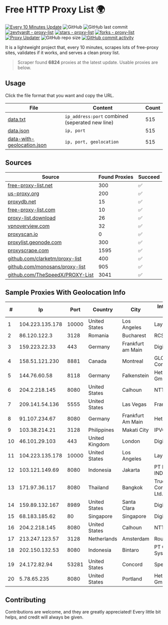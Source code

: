 
# Free HTTP Proxy List 🌍

[![Every 10 Minutes Update](https://github.com/mertguvencli/http-proxy-list/actions/workflows/main.yml/badge.svg?branch=main)](https://github.com/mertguvencli/http-proxy-list/actions/workflows/main.yml)
![GitHub](https://img.shields.io/github/license/mertguvencli/http-proxy-list)
![GitHub last commit](https://img.shields.io/github/last-commit/mertguvencli/http-proxy-list)
[![zevtyardt - proxy-list](https://img.shields.io/static/v1?label=zevtyardt&message=proxy-list&color=blue&logo=github)](https://github.com/zevtyardt/proxy-list "Go to GitHub repo")
[![stars - proxy-list](https://img.shields.io/github/stars/zevtyardt/proxy-list?style=social)](https://github.com/zevtyardt/proxy-list)
[![forks - proxy-list](https://img.shields.io/github/forks/zevtyardt/proxy-list?style=social)](https://github.com/zevtyardt/proxy-list)
[![Proxy Updater](https://github.com/zevtyardt/proxy-list/workflows/Proxy%20Updater/badge.svg)](https://github.com/zevtyardt/proxy-list/actions?query=workflow:"Proxy+Updater")
![GitHub repo size](https://img.shields.io/github/repo-size/zevtyardt/proxy-list)
[![GitHub commit activity](https://img.shields.io/github/commit-activity/m/zevtyardt/proxy-list?logo=commits)](https://github.com/zevtyardt/proxy-list/commits/main)

It is a lightweight project that, every 10 minutes, scrapes lots of free-proxy sites, validates if it works, and serves a clean proxy list.

> Scraper found **6824** proxies at the latest update. Usable proxies are below.

## Usage

Click the file format that you want and copy the URL.

|File|Content|Count|
|----|-------|-----|
|[data.txt](https://raw.githubusercontent.com/mertguvencli/http-proxy-list/main/proxy-list/data.txt)|`ip_address:port` combined (seperated new line)|515|
|[data.json](https://raw.githubusercontent.com/mertguvencli/http-proxy-list/main/proxy-list/data.json)|`ip, port`|515|
|[data-with-geolocation.json](https://raw.githubusercontent.com/mertguvencli/http-proxy-list/main/proxy-list/data-with-geolocation.json)|`ip, port, geolocation`|515|

## Sources

|Source|Found Proxies|Succeed|
|------|-------------|-------|
|[free-proxy-list.net](https://free-proxy-list.net)|300|✅|
|[us-proxy.org](https://www.us-proxy.org)|200|✅|
|[proxydb.net](http://proxydb.net)|15|✅|
|[free-proxy-list.com](https://free-proxy-list.com/?page=&port=&type%5B%5D=http&type%5B%5D=https&up_time=0&search=Search)|10|✅|
|[proxy-list.download](https://www.proxy-list.download/HTTP)|26|✅|
|[vpnoverview.com](https://vpnoverview.com/privacy/anonymous-browsing/free-proxy-servers)|32|✅|
|[proxyscan.io](https://www.proxyscan.io)|0|✅|
|[proxylist.geonode.com](https://proxylist.geonode.com/api/proxy-list?limit=300&page=1&sort_by=lastChecked&sort_type=desc&protocols=http,https)|300|✅|
|[proxyscrape.com](https://api.proxyscrape.com/v2/?request=displayproxies&protocol=http&timeout=10000&country=all&ssl=all&anonymity=all)|1595|✅|
|[github.com/clarketm/proxy-list](https://raw.githubusercontent.com/clarketm/proxy-list/master/proxy-list-raw.txt)|400|✅|
|[github.com/monosans/proxy-list](https://raw.githubusercontent.com/monosans/proxy-list/main/proxies/http.txt)|905|✅|
|[github.com/TheSpeedX/PROXY-List](https://raw.githubusercontent.com/TheSpeedX/PROXY-List/master/http.txt)|3041|✅|


## Sample Proxies With Geolocation Info

|#|Ip|Port|Country|City|Internet Service Provider|
|-|--|----|-------|----|-------------------------|
|1|104.223.135.178|10000|United States|Los Angeles|LayerHost|
|2|86.120.122.3|3128|Romania|Bucharest|RCS & RDS|
|3|159.223.22.33|443|Germany|Frankfurt am Main|DigitalOcean, LLC|
|4|158.51.121.230|8881|Canada|Montreal|GLOBALTELEHOST Corp.|
|5|144.76.60.58|8118|Germany|Falkenstein|Hetzner Online GmbH|
|6|204.2.218.145|8080|United States|Calhoun|NTT America, Inc.|
|7|209.141.54.136|5555|United States|Las Vegas|FranTech Solutions|
|8|91.107.234.67|8080|Germany|Frankfurt Am Main|Hetzner Online AG|
|9|103.38.214.21|3128|Philippines|Makati City|IPVG|
|10|46.101.29.103|443|United Kingdom|London|DigitalOcean, LLC|
|11|104.223.135.178|10000|United States|Los Angeles|LayerHost|
|12|103.121.149.69|8080|Indonesia|Jakarta|PT EMERIO INDONESIA|
|13|171.97.36.117|8080|Thailand|Bangkok|True Internet Corporation CO. Ltd.|
|14|159.89.132.167|8989|United States|Santa Clara|DigitalOcean, LLC|
|15|68.183.185.62|80|Singapore|Singapore|DigitalOcean, LLC|
|16|204.2.218.145|8080|United States|Calhoun|NTT America, Inc.|
|17|213.247.123.57|3128|Netherlands|Amsterdam|Routit BV|
|18|202.150.132.53|8080|Indonesia|Bintaro|PT Comtronics Systems|
|19|24.172.82.94|53281|United States|Concord|Spectrum|
|20|5.78.65.235|8080|United States|Portland|Hetzner Online GmbH|



## Contributing

Contributions are welcome, and they are greatly appreciated! Every
little bit helps, and credit will always be given.

